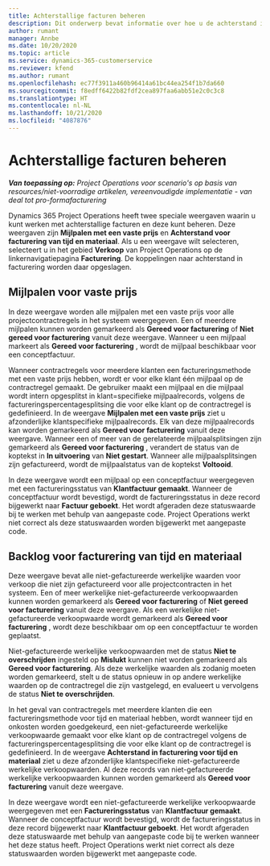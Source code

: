 ```yaml
---
title: Achterstallige facturen beheren
description: Dit onderwerp bevat informatie over hoe u de achterstand in facturering in Project Operations kunt weergeven en ermee kunt werken.
author: rumant
manager: Annbe
ms.date: 10/20/2020
ms.topic: article
ms.service: dynamics-365-customerservice
ms.reviewer: kfend
ms.author: rumant
ms.openlocfilehash: ec77f3911a460b96414a61bc44ea254f1b7da660
ms.sourcegitcommit: f8edff6422b82fdf2cea897faa6abb51e2c0c3c8
ms.translationtype: HT
ms.contentlocale: nl-NL
ms.lasthandoff: 10/21/2020
ms.locfileid: "4087876"
---
```

# <a name="manage-the-billing-backlog"></a>Achterstallige facturen beheren

_**Van toepassing op:** Project Operations voor scenario's op basis van resources/niet-voorradige artikelen, vereenvoudigde implementatie - van deal tot pro-formafacturering_

Dynamics 365 Project Operations heeft twee speciale weergaven waarin u kunt werken met achterstallige facturen en deze kunt beheren. Deze weergaven zijn **Mijlpalen met een vaste prijs** en **Achterstand voor facturering van tijd en materiaal**. Als u een weergave wilt selecteren, selecteert u in het gebied **Verkoop** van Project Operations op de linkernavigatiepagina **Facturering**. De koppelingen naar achterstand in facturering worden daar opgeslagen.

## <a name="fixed-price-milestones"></a>Mijlpalen voor vaste prijs

In deze weergave worden alle mijlpalen met een vaste prijs voor alle projectcontractregels in het systeem weergegeven. Een of meerdere mijlpalen kunnen worden gemarkeerd als **Gereed voor facturering** of **Niet gereed voor facturering** vanuit deze weergave. Wanneer u een mijlpaal markeert als **Gereed voor facturering** , wordt de mijlpaal beschikbaar voor een conceptfactuur.

Wanneer contractregels voor meerdere klanten een factureringsmethode met een vaste prijs hebben, wordt er voor elke klant één mijlpaal op de contractregel gemaakt. De gebruiker maakt een mijlpaal en die mijlpaal wordt intern opgesplitst in klant=specifieke mijlpaalrecords, volgens de factureringspercentagesplitsing die voor elke klant op de contractregel is gedefinieerd. In de weergave **Mijlpalen met een vaste prijs** ziet u afzonderlijke klantspecifieke mijlpaalrecords. Elk van deze mijlpaalrecords kan worden gemarkeerd als **Gereed voor facturering** vanuit deze weergave. Wanneer een of meer van de gerelateerde mijlpaalsplitsingen zijn gemarkeerd als **Gereed voor facturering** , verandert de status van de koptekst in **In uitvoering** van **Niet gestart**. Wanneer alle mijlpaalsplitsingen zijn gefactureerd, wordt de mijlpaalstatus van de koptekst **Voltooid**.

In deze weergave wordt een mijlpaal op een conceptfactuur weergegeven met een factureringsstatus van **Klantfactuur gemaakt**. Wanneer de conceptfactuur wordt bevestigd, wordt de factureringsstatus in deze record bijgewerkt naar **Factuur geboekt**. Het wordt afgeraden deze statuswaarde bij te werken met behulp van aangepaste code. Project Operations werkt niet correct als deze statuswaarden worden bijgewerkt met aangepaste code.

## <a name="time-and-material-billing-backlog"></a>Backlog voor facturering van tijd en materiaal

Deze weergave bevat alle niet-gefactureerde werkelijke waarden voor verkoop die niet zijn gefactureerd voor alle projectcontracten in het systeem. Een of meer werkelijke niet-gefactureerde verkoopwaarden kunnen worden gemarkeerd als **Gereed voor facturering** of **Niet gereed voor facturering** vanuit deze weergave. Als een werkelijke niet-gefactureerde verkoopwaarde wordt gemarkeerd als **Gereed voor facturering** , wordt deze beschikbaar om op een conceptfactuur te worden geplaatst.

Niet-gefactureerde werkelijke verkoopwaarden met de status **Niet te overschrijden** ingesteld op **Mislukt** kunnen niet worden gemarkeerd als **Gereed voor facturering**. Als deze werkelijke waarden als zodanig moeten worden gemarkeerd, stelt u de status opnieuw in op andere werkelijke waarden op de contractregel die zijn vastgelegd, en evalueert u vervolgens de status **Niet te overschrijden**.

In het geval van contractregels met meerdere klanten die een factureringsmethode voor tijd en materiaal hebben, wordt wanneer tijd en onkosten worden goedgekeurd, een niet-gefactureerde werkelijke verkoopwaarde gemaakt voor elke klant op de contractregel volgens de factureringspercentagesplitsing die voor elke klant op de contractregel is gedefinieerd. In de weergave **Achterstand in facturering voor tijd en materiaal** ziet u deze afzonderlijke klantspecifieke niet-gefactureerde werkelijke verkoopwaarden. Al deze records van niet-gefactureerde werkelijke verkoopwaarden kunnen worden gemarkeerd als **Gereed voor facturering** vanuit deze weergave.

In deze weergave wordt een niet-gefactureerde werkelijke verkoopwaarde weergegeven met een **Factureringsstatus** van **Klantfactuur gemaakt**. Wanneer de conceptfactuur wordt bevestigd, wordt de factureringsstatus in deze record bijgewerkt naar **Klantfactuur geboekt**. Het wordt afgeraden deze statuswaarde met behulp van aangepaste code bij te werken wanneer het deze status heeft. Project Operations werkt niet correct als deze statuswaarden worden bijgewerkt met aangepaste code.
